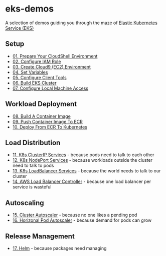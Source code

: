 # eks-demos
A selection of demos guiding you through the maze of [Elastic Kubernetes Service (EKS)](https://aws.amazon.com/eks)

## Setup
* [01. Prepare Your CloudShell Environment](doc/01-cloudshell/README.md)
* [02. Configure IAM Role](doc/02-iam-role/README.md)
* [03. Create Cloud9 (EC2) Environment](doc/03-cloud9/README.md)
* [04. Set Variables](doc/04-set-variables/README.md)
* [05. Configure Client Tools](doc/05-client-tools/README.md)
* [06. Build EKS Cluster](doc/06-build-cluster/README.md)
* [07. Configure Local Machine Access](doc/07-local-access/README.md)

## Workload Deployment
* [08. Build A Container Image](doc/08-build-container-image/README.md)
* [09. Push Container Image To ECR](doc/09-push-to-ecr/README.md)
* [10. Deploy From ECR To Kubernetes](doc/10-deploy-to-k8s/README.md)

## Load Distribution
* [11. K8s ClusterIP Services](doc/11-clusterip-services/README.md) - because pods need to talk to each other
* [12. K8s NodePort Services](doc/12-nodeport-services/README.md) - because workloads outside the cluster need to talk to pods
* [13. K8s LoadBalancer Services](doc/13-loadbalancer-services/README.md) - because the world needs to talk to our cluster
* [14. AWS Load Balancer Controller](doc/14-aws-load-balancer-controller/README.md) - because one load balancer per service is wasteful

## Autoscaling
* [15. Cluster Autoscaler](doc/15-ca/README.md) - because no one likes a pending pod
* [16. Horizonal Pod Autoscaler](doc/16-hpa/README.md) - because demand for pods can grow

## Release Management
* [17. Helm](doc/17-helm/README.md) - because packages need managing
